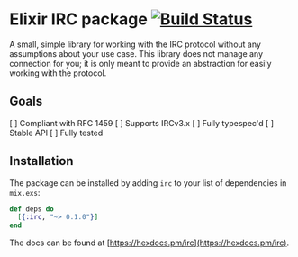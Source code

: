 # Elixir IRC package [![Build Status](https://travis-ci.org/derpydev/irc.svg?branch=master)](https://travis-ci.org/derpydev/irc)

A small, simple library for working with the IRC protocol without any assumptions
about your use case. This library does not manage any connection for you; it is
only meant to provide an abstraction for easily working with the protocol.

## Goals
[ ] Compliant with RFC 1459
[ ] Supports IRCv3.x
[ ] Fully typespec'd
[ ] Stable API
[ ] Fully tested

## Installation

The package can be installed by adding `irc` to your list of dependencies in
`mix.exs`:

```elixir
def deps do
  [{:irc, "~> 0.1.0"}]
end
```

The docs can be found at [https://hexdocs.pm/irc](https://hexdocs.pm/irc).
